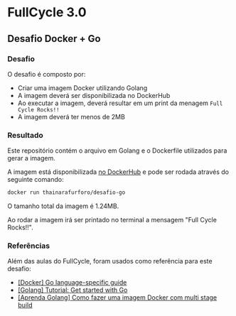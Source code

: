 # FullCycle 3.0
## Desafio Docker + Go

### Desafio

O desafio é composto por:
- Criar uma imagem Docker utilizando Golang
- A imagem deverá ser disponibilizada no DockerHub
- Ao executar a imagem, deverá resultar em um print da menagem `Full Cycle Rocks!!`
- A imagem deverá ter menos de 2MB

### Resultado
Este repositório contém o arquivo em Golang e o Dockerfile utilizados para gerar a imagem.

A imagem está disponibilizada [no DockerHub](https://hub.docker.com/repository/docker/thainarafurforo/desafio-go/general) e pode ser rodada através do seguinte comando:

```bash
docker run thainarafurforo/desafio-go
```

O tamanho total da imagem é 1.24MB.

Ao rodar a imagem irá ser printado no terminal a mensagem "Full Cycle Rocks!!".

### Referências

Além das aulas do FullCycle, foram usados como referência para este desafio:
- [[Docker] Go language-specific guide](https://docs.docker.com/guides/golang/build-images/)
- [[Golang] Tutorial: Get started with Go](https://go.dev/doc/tutorial/getting-started)
- [[Aprenda Golang] Como fazer uma imagem Docker com multi stage build](https://aprendagolang.com.br/como-fazer-uma-imagem-docker-otimizada-com-multi-stage-build/)
